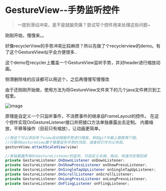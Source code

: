 # GestureView--手势监听控件

> 一提到滑动冲突，是不是就脑壳痛？尝试写个控件用来处理这些问题~

刚刚开始，慢慢来。。

好像recyclerView的手势冲突比较麻烦？所以先做了个recyclerview的demo。有了这个GestureView似乎会方便很多..

这个demo在recycler上覆盖一个GestureView监听手势，并对header进行缩放动画。

侧滑删除啥的应该都可以用这个，之后再慢慢写慢慢改

由于还刚刚开始做，使用方法为将GestureView文件夹下的几个java文件拷贝到工程里。

![image](http://qiniu.zzzia.net/gestureview.gif)



原理是自定义一个只监听事件，不消费事件的继承自FrameLayout的控件。
在这个控件实现OnGestureListener接口并把接口方法单独暴露出去定制。
内置缩放，平移等操作（目前只有缩放），让动画更简单。

~~~java
//用这个可以添加多个view自动根据手势进行缩放，例如gif中最上面那两个图。
//只需将GestureView置于需要监听手势的顶层，或者将它作为父布局。
gestureView.attachScaleView(view)
~~~


~~~java
//单独暴露所有OnGestureListener的监听，可自定义长按，拖动，快速浏览等回调
private GestureListener.OnDownListener onDownListener;
private GestureListener.OnShowPressListener onShowPressListener;
private GestureListener.OnSingleTapUpListener onSingleTapUpListener;
private GestureListener.OnScrollListener onScrollListener;
private GestureListener.OnLongPressListener onLongPressListener;
private GestureListener.OnFlingListener onFlingListener;
~~~

